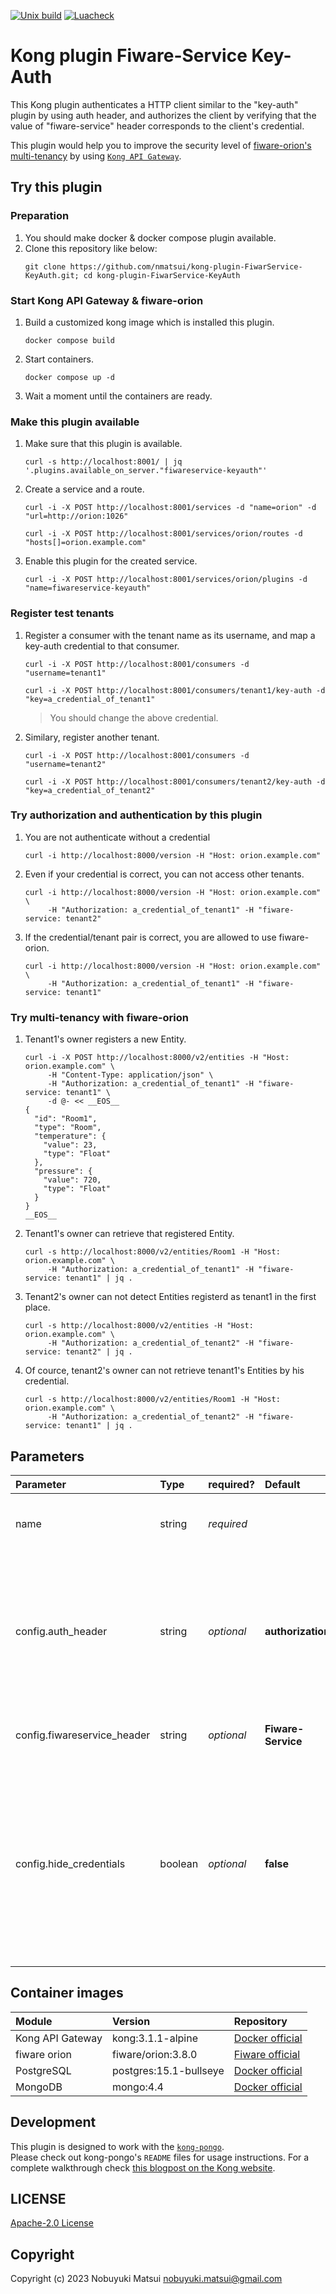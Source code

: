 [![Unix build](https://img.shields.io/github/workflow/status/Kong/kong-plugin/Test?label=Test&logo=linux)](https://github.com/Kong/kong-plugin/actions/workflows/test.yml)
[![Luacheck](https://github.com/Kong/kong-plugin/workflows/Lint/badge.svg)](https://github.com/Kong/kong-plugin/actions/workflows/lint.yml)

# Kong plugin Fiware-Service Key-Auth

This Kong plugin authenticates a HTTP client similar to the "key-auth" plugin by using auth header, and authorizes the client by verifying that the value of "fiware-service" header corresponds to the client's credential.  


This plugin would help you to improve the security level of [fiware-orion's multi-tenancy](https://fiware-orion.readthedocs.io/en/3.8.0/orion-api.html#multi-tenancy) by using [`Kong API Gateway`](https://github.com/Kong/kong).

## Try this plugin

### Preparation
1. You should make docker & docker compose plugin available.
1. Clone this repository like below:
    ```
    git clone https://github.com/nmatsui/kong-plugin-FiwarService-KeyAuth.git; cd kong-plugin-FiwarService-KeyAuth
    ```

### Start Kong API Gateway & fiware-orion
1. Build a customized kong image which is installed this plugin.
    ```
    docker compose build
    ```
1. Start containers.
    ```
    docker compose up -d
    ```
1. Wait a moment until the containers are ready.

### Make this plugin available
1. Make sure that this plugin is available.
    ```
    curl -s http://localhost:8001/ | jq '.plugins.available_on_server."fiwareservice-keyauth"'
    ```
1. Create a service and a route.
    ```
    curl -i -X POST http://localhost:8001/services -d "name=orion" -d "url=http://orion:1026"
    ```
    ```
    curl -i -X POST http://localhost:8001/services/orion/routes -d "hosts[]=orion.example.com"
    ```
1. Enable this plugin for the created service.
    ```
    curl -i -X POST http://localhost:8001/services/orion/plugins -d "name=fiwareservice-keyauth"
    ```
### Register test tenants
1. Register a consumer with the tenant name as its username, and map a key-auth credential to that consumer.
    ```
    curl -i -X POST http://localhost:8001/consumers -d "username=tenant1"
    ```
    ```
    curl -i -X POST http://localhost:8001/consumers/tenant1/key-auth -d "key=a_credential_of_tenant1"
    ```
    > You should change the above credential.
1. Similary, register another tenant.
    ```
    curl -i -X POST http://localhost:8001/consumers -d "username=tenant2"
    ```
    ```
    curl -i -X POST http://localhost:8001/consumers/tenant2/key-auth -d "key=a_credential_of_tenant2"
    ```
### Try authorization and authentication by this plugin
1. You are not authenticate without a credential
    ```
    curl -i http://localhost:8000/version -H "Host: orion.example.com"
    ```
1. Even if your credential is correct, you can not access other tenants.
    ```
    curl -i http://localhost:8000/version -H "Host: orion.example.com" \
         -H "Authorization: a_credential_of_tenant1" -H "fiware-service: tenant2"
    ```
1. If the credential/tenant pair is correct, you are allowed to use fiware-orion.
    ```
    curl -i http://localhost:8000/version -H "Host: orion.example.com" \
         -H "Authorization: a_credential_of_tenant1" -H "fiware-service: tenant1"
    ```

### Try multi-tenancy with fiware-orion
1. Tenant1's owner registers a new Entity.
    ```
    curl -i -X POST http://localhost:8000/v2/entities -H "Host: orion.example.com" \
         -H "Content-Type: application/json" \
         -H "Authorization: a_credential_of_tenant1" -H "fiware-service: tenant1" \
         -d @- << __EOS__
    {
      "id": "Room1",
      "type": "Room",
      "temperature": {
        "value": 23,
        "type": "Float"
      },
      "pressure": {
        "value": 720,
        "type": "Float"
      }
    }
    __EOS__
    ```
1. Tenant1's owner can retrieve that registered Entity.
    ```
    curl -s http://localhost:8000/v2/entities/Room1 -H "Host: orion.example.com" \
         -H "Authorization: a_credential_of_tenant1" -H "fiware-service: tenant1" | jq .
    ```
1. Tenant2's owner can not detect Entities registerd as tenant1 in the first place.
    ```
    curl -s http://localhost:8000/v2/entities -H "Host: orion.example.com" \
         -H "Authorization: a_credential_of_tenant2" -H "fiware-service: tenant2" | jq .
    ```
1. Of cource, tenant2's owner can not retrieve tenant1's Entities by his credential.
    ```
    curl -s http://localhost:8000/v2/entities/Room1 -H "Host: orion.example.com" \
         -H "Authorization: a_credential_of_tenant2" -H "fiware-service: tenant1" | jq .
    ```

## Parameters

| Parameter | Type | required? | Default | Description |
|:--|:--|:--|:--|:--|
| name | string | *required* | | The name of the plugin, in this case `fiwareservice-keyauth` |
| config.auth\_header | string |*optional* | **authorization** | Describes an authentication header name where this plugin will look for a credential. The key names may only contain [a-z], [A-Z], [0-9] and [-]. |
| config.fiwareservice\_header | string | *optional*   | **Fiware-Service** | Describes the Fiware-Service header name. |
| config.hide\_credentials | boolean | *optional* | **false**  | An optional boolean value telling this plugin to send or not to send the credential to the upstream service. If true, this plugin strips the credential from the request header before proxying it to upstream. |

## Container images

| Module | Version | Repository |
|:--|:--|:--|
| Kong API Gateway | kong:3.1.1-alpine | [Docker official](https://hub.docker.com/_/kong) |
| fiware orion | fiware/orion:3.8.0 | [Fiware official](https://hub.docker.com/r/fiware/orion) |
| PostgreSQL | postgres:15.1-bullseye | [Docker official](https://hub.docker.com/_/postgres) |
| MongoDB | mongo:4.4 | [Docker official](https://hub.docker.com/_/mongo) |

## Development

This plugin is designed to work with the [`kong-pongo`](https://github.com/Kong/kong-pongo).  
Please check out kong-pongo's `README` files for usage instructions. For a complete walkthrough check [this blogpost on the Kong website](https://konghq.com/blog/custom-lua-plugin-kong-gateway).

## LICENSE

[Apache-2.0 License](/LICENSE)

## Copyright

Copyright (c) 2023 Nobuyuki Matsui <nobuyuki.matsui@gmail.com>

